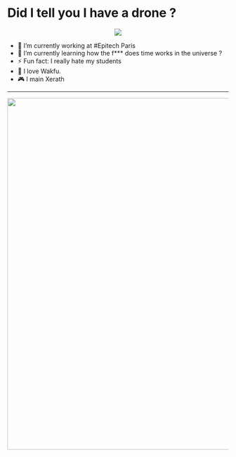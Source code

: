 # Did I tell you I have a drone ?

<p align="center">
  <img src="https://github-readme-stats.vercel.app/api?username=LeandreBl&show_icons=true">
</p>

- 🔭 I’m currently working at #Epitech Paris
- 🌱 I’m currently learning how the f*** does time works in the universe ?
- ⚡ Fun fact: I really hate my students
- :milky_way: I love Wakfu.
- :video_game: I main Xerath
---
<p align="center">
  <img width="800" src="https://ddragon.leagueoflegends.com/cdn/img/champion/splash/Xerath_0.jpg">
<p/>
